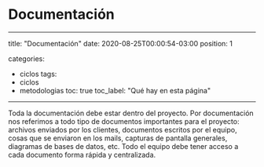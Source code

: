 # Documentación
---
title: "Documentación"
date: 2020-08-25T00:00:54-03:00
position: 1

categories:
  - ciclos
tags:
  - ciclos
  - metodologias
toc: true
toc_label: "Qué hay en esta página"
---
Toda la documentación debe estar dentro del proyecto. Por documentación nos referimos a todo tipo de documentos importantes para el proyecto: archivos enviados por los clientes, documentos escritos por el equipo, cosas que se enviaron en los mails, capturas de pantalla generales, diagramas de bases de datos, etc. Todo el equipo debe tener acceso a cada documento forma rápida y centralizada.
